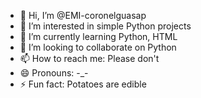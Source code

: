 - 👋 Hi, I’m @EMI-coronelguasap
- 👀 I’m interested in simple Python projects
- 🌱 I’m currently learning Python, HTML
- 💞️ I’m looking to collaborate on Python
- 📫 How to reach me: Please don't
- 😄 Pronouns: -_-
- ⚡ Fun fact: Potatoes are edible

<!---
EMI-coronelguasap/EMI-coronelguasap is a ✨ special ✨ repository because its `README.md` (this file) appears on your GitHub profile.
You can click the Preview link to take a look at your changes.
--->
